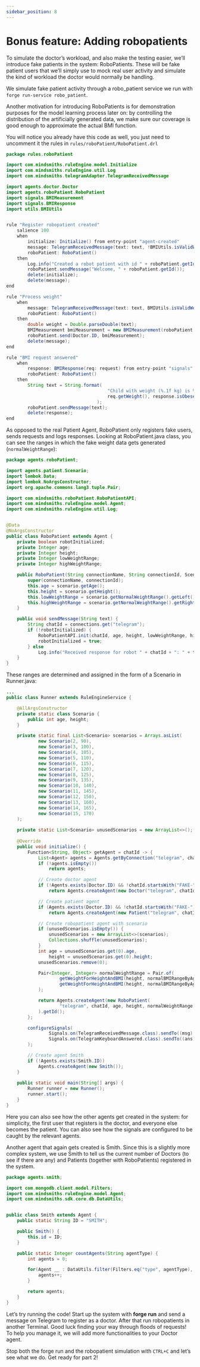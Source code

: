 ```yaml
---
sidebar_position: 8
---
```


# Bonus feature: Adding robopatients

To simulate the doctor’s workload, and also make the testing easier, we’ll introduce fake patients in the system: RoboPatients.
These will be fake patient users that we’ll simply use to mock real user activity and simulate the kind of workload the doctor would normally be handling.

We simulate fake patient activity through a robo_patient service we run with `forge run-service robo_patient`. 

Another motivation for introducing RoboPatients is for demonstration purposes for the model learning process later on: by controlling the distribution of the artificially generated data, we make sure our coverage is good enough to approximate the actual BMI function. 

You will notice you already have this code as well, you just need to uncomment it the rules in `rules/roboPatient/RoboPatient.drl`
```java title="rules/roboPatient/RoboPatient.drl"
package rules.roboPatient

import com.mindsmiths.ruleEngine.model.Initialize
import com.mindsmiths.ruleEngine.util.Log
import com.mindsmiths.telegramAdapter.TelegramReceivedMessage

import agents.doctor.Doctor
import agents.roboPatient.RoboPatient
import signals.BMIMeasurement
import signals.BMIResponse
import utils.BMIUtils


rule "Register robopatient created"
    salience 100
    when
        initialize: Initialize() from entry-point "agent-created"
        message: TelegramReceivedMessage(text: text, !BMIUtils.isValidWeight(text)) from entry-point "signals"
        roboPatient: RoboPatient()
    then
        Log.info("Created a robot patient with id " + roboPatient.getId());
        roboPatient.sendMessage("Welcome, " + roboPatient.getId());
        delete(initialize);
        delete(message);
end

rule "Process weight"
    when
        message: TelegramReceivedMessage(text: text, BMIUtils.isValidWeight(text)) from entry-point "signals"
        roboPatient: RoboPatient()
    then
        double weight = Double.parseDouble(text);
        BMIMeasurement bmiMeasurement = new BMIMeasurement(roboPatient.getAge(), weight, roboPatient.getHeight());
        roboPatient.send(Doctor.ID, bmiMeasurement);
        delete(message);
end

rule "BMI request answered"
    when
        response: BMIResponse(req: request) from entry-point "signals"
        roboPatient: RoboPatient()
    then
        String text = String.format(
                                      "Child with weight (%.1f kg) is %s",
                                      req.getWeight(), response.isObese() ? "obese" : "not obese"
                                  );
        roboPatient.sendMessage(text);
        delete(response);
end
```

As opposed to the real Patient Agent, RoboPatient only registers fake users, sends requests and logs responses.
Looking at RoboPatient.java class, you can see the ranges in which the fake weight data gets generated (`normalWeightRange`):

```java title="agents/roboPatient/RoboPatient.java"
package agents.roboPatient;

import agents.patient.Scenario;
import lombok.Data;
import lombok.NoArgsConstructor;
import org.apache.commons.lang3.tuple.Pair;

import com.mindsmiths.roboPatient.RoboPatientAPI;
import com.mindsmiths.ruleEngine.model.Agent;
import com.mindsmiths.ruleEngine.util.Log;


@Data
@NoArgsConstructor
public class RoboPatient extends Agent {
    private boolean robotInitialized;
    private Integer age;
    private Integer height;
    private Integer lowWeightRange;
    private Integer highWeightRange;

    public RoboPatient(String connectionName, String connectionId, Scenario scenario) {
        super(connectionName, connectionId);
        this.age = scenario.getAge();
        this.height = scenario.getHeight();
        this.lowWeightRange = scenario.getNormalWeightRange().getLeft();
        this.highWeightRange = scenario.getNormalWeightRange().getRight();
    }

    public void sendMessage(String text) {
        String chatId = connections.get("telegram");
        if (!robotInitialized) {
            RoboPatientAPI.init(chatId, age, height, lowWeightRange, highWeightRange);
            robotInitialized = true;
        } else
            Log.info("Received response for robot " + chatId + ": " + text);
    }
}
```

These ranges are determined and assigned in the form of a Scenario in Runner.java:

```java title="models/Runner.java"
...
public class Runner extends RuleEngineService {

    @AllArgsConstructor
    private static class Scenario {
        public int age, height;
    }

    private static final List<Scenario> scenarios = Arrays.asList(
            new Scenario(2, 90),
            new Scenario(3, 100),
            new Scenario(4, 105),
            new Scenario(5, 110),
            new Scenario(6, 115),
            new Scenario(7, 120),
            new Scenario(8, 125),
            new Scenario(9, 135),
            new Scenario(10, 140),
            new Scenario(11, 145),
            new Scenario(12, 150),
            new Scenario(13, 160),
            new Scenario(14, 165),
            new Scenario(15, 170)
    );
    
    private static List<Scenario> unusedScenarios = new ArrayList<>();
    
    @Override
    public void initialize() {
        Function<String, Object> getAgent = chatId -> {
            List<Agent> agents = Agents.getByConnection("telegram", chatId);
            if (!agents.isEmpty())
                return agents;

            // Create doctor agent
            if (!Agents.exists(Doctor.ID) && !chatId.startsWith("FAKE-"))
                return Agents.createAgent(new Doctor("telegram", chatId)).getId();

            // Create patient agent
            if (Agents.exists(Doctor.ID) && !chatId.startsWith("FAKE-"))
                return Agents.createAgent(new Patient("telegram", chatId)).getId();

            // Create robopatient agent with scenario
            if (unusedScenarios.isEmpty()) {
                unusedScenarios = new ArrayList<>(scenarios);
                Collections.shuffle(unusedScenarios);
            }
            int age = unusedScenarios.get(0).age,
                height = unusedScenarios.get(0).height;
            unusedScenarios.remove(0);

            Pair<Integer, Integer> normalWeightRange = Pair.of(
                    getWeightForHeightAndBMI(height, normalBMIRangeByAge.get(age).getLeft()),
                    getWeightForHeightAndBMI(height, normalBMIRangeByAge.get(age).getRight())
            );

            return Agents.createAgent(new RoboPatient(
                    "telegram", chatId, age, height, normalWeightRange)
            ).getId();
        };

        configureSignals(
                Signals.on(TelegramReceivedMessage.class).sendTo((msg) -> getAgent.apply(msg.getChatId())),
                Signals.on(TelegramKeyboardAnswered.class).sendTo((ans) -> getAgent.apply(ans.getChatId()))
        );

        // Create agent Smith
        if (!Agents.exists(Smith.ID))
            Agents.createAgent(new Smith());
    }
    
    public static void main(String[] args) {
        Runner runner = new Runner();
        runner.start();
    }
}
```
 Here you can also see how the other agents get created in the system: for simplicity, the first user that registers is the doctor, and everyone else becomes the patient. You can also see how the signals are configured to be caught by the relevant agents.

Another agent that again gets created is Smith. Since this is a slightly more complex system, we use Smith to tell us the current number of Doctors (to see if there are any) and Patients (together with RoboPatients) registered in the system.

```java title="agents/smith/Smith.java"
package agents.smith;

import com.mongodb.client.model.Filters;
import com.mindsmiths.ruleEngine.model.Agent;
import com.mindsmiths.sdk.core.db.DataUtils;


public class Smith extends Agent {
    public static String ID = "SMITH";

    public Smith() {
        this.id = ID;
    }

    public static Integer countAgents(String agentType) {
        int agents = 0;

        for(Agent __ : DataUtils.filter(Filters.eq("type", agentType), Agent.class)) {
            agents++;
        }

        return agents;
    }
}
```

Let’s try running the code! Start up the system with **forge run** and send a message on Telegram to register as a doctor. After that run robopatients in another Terminal.
Good luck finding your way through floods of requests! To help you manage it, we will add more functionalities to your Doctor agent.

Stop both the forge run and the robopatient simulation with `CTRL+C` and let’s see what we do. Get ready for part 2!
